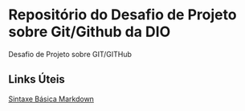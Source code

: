 # Repositório do Desafio de Projeto sobre Git/Github da DIO
Desafio de Projeto sobre GIT/GITHub

## Links Úteis
[Sintaxe Básica Markdown](https://www.markdownguide.org/basic-syntax/)
